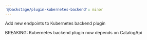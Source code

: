 ```yaml
---
'@backstage/plugin-kubernetes-backend': minor
---
```


Add new endpoints to Kubernetes backend plugin

BREAKING: Kubernetes backend plugin now depends on CatalogApi

